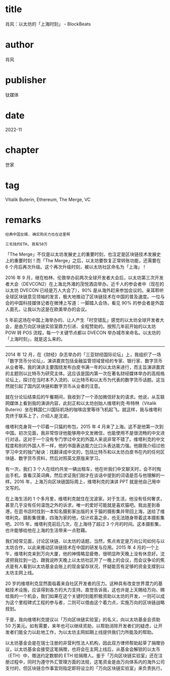 # title
肖风：以太坊的「上海时刻」 - BlockBeats

# author
肖风

# publisher
钛媒体

# date
2022-11

# chapter
世家

# tag
Vitalik Buterin, Ethereum, The Merge, VC

# remarks
`经典中国女婿. 确实购买力也在这里啊`

`三毛钱的ETH, 我有50万`

「The Merge」不仅是以太坊发展史上的重要时刻，也注定是区块链技术发展史上的重要时刻！而「The Merge」之后，以太坊要恢复正常转账功能，还需要在 6 个月后再次升级。这个再次升级时刻，被以太坊社区命名为「上海」！


2016 年 9 月，继在柏林、伦敦举办前两次全球开发者大会后，以太坊第三次开发者大会（DEVCON2）在上海北外滩的茂悦酒店举办。近千人的参会者中（现在的以太坊 DVECON 已经是万人大会了），90% 是从海外赶来参加会议的。亲耳聆听全球区块链意见领袖的发言，极大地推动了区块链技术在中国的普及速度。一位与会的中国科技媒体记者在微博上写道：一脚踏入会场，看见 90% 的参会者是外国人面孔，让我以为这是在欧美举办的会议。



5 年前这场在中国上海举办的、让人产生「时空错乱」感觉的以太坊全球开发者大会，是由万向区块链实验室鼎力引进、全程赞助的。按照几年前开始的以太坊 POW 转 POS 流程，每一个关键节点都以 DVECON 举办城市来命名。以太坊的「上海时刻」，就是这么来的。

---

2014 年 12 月，在《财经》杂志举办的「三亚财经国际论坛」上，我组织了一场「数字货币分论坛」，演讲嘉宾包括金融监管领域曾经的专家、银行家、数字货币从业者等。我的演讲主要围绕发布白皮书满一年的以太坊来进行，而主旨演讲嘉宾的主题则以比特币为研究主体。这应该是国内第一次在著名财经媒体举办的高规格论坛上，探讨在当时本不入流的、以比特币和以太币为代表的数字货币话题。这当然就引起了国内区块链和数字货币从业者的注意。



就在分论坛结束后的午餐期间，我收到了一个添加微信好友的请求。他说，从互联网媒体上看到我的演讲内容，此刻正和以太坊创始人维塔利克·布特林（Vitalik Buterin）坐在韩国仁川国际机场的咖啡店里等待飞机起飞。就这样，我与维塔利克终于联系上了，介绍人是沈波。


维塔利克身背一个印着一只猫的布包，2015 年 4 月来了上海。这不是他第一次到中国。初次见面，我非常惊讶他能够用中文发微信，也能使用不是很流畅的中文进行对话，这对于一个没有专门学过中文的外国人来说非常不错了。维塔利克的中文程度和别的外国人不一样，他的书面表达能力比口头表达能力强。他跟我介绍过他学习中文的独门秘诀：找翻译成中文的，包括比特币和以太坊白皮书在内的任何区块链、数字货币资料，然后对照英文原版来学习。



有一次，我们 3 个人在纽约共坐一辆出租车，他在听我们中文聊天时，会不时掏出手机，查看汉英词典，然后求证我们刚才在谈话中提到的词语是否与他理解的一样。2016 年，上海万向区块链国际周上，维塔利克的演讲 PPT 就是他自己用中文写的。



在上海生活的 1 个多月里，维塔利克就住在沈波家。对于生活，他没有任何奢求，甚至几乎没有任何温饱之外的诉求，唯一的爱好可能就是喜欢猫吧。我出差到香港，在逛书店时找到一本知名摄影家出版的关于猫的摄影集并带回上海，送给了维塔利克。摄影集很重，四海为家的他，估计欢喜之余，也无法随身带着这本摄影集吧。2015 年，维塔利克前后几次，在上海待了超过 3 个月的时间。这本摄影集，也许能够给他在上海的生活带来一点慰藉。



我们经常见面，讨论区块链、以太坊的话题，当然，焦点肯定是万向公司如何与以太坊合作，以此来推动区块链技术在中国的研发与应用。2015 年 4 月的一个上午，维塔利克来到万向大厦，他的神情略显疲倦，很明显昨天晚上没有休息好。沈波把我拉到一边，跟我说昨天晚上以太坊社区开了一晚上的会议，而会议争论的焦点是有人看到以太坊基金会账上的现金留存状况，怀疑能否有足够的资金支撑到以太坊主网上线。



20 岁的维塔利克显然面临着来自社区开发者的压力。这种具有改变世界潜力的基础技术设施，应该得到各方的大力支持。直觉告诉我，这也许是上天赐给万向、赐给我的一个机会，我们如果在这个关键时刻能积极资助以太坊的开发，一则可以成为这个里程碑式工程的参与者，二则可以借由这个着力点，实施万向的区块链战略规划。



于是，我向维塔利克提议以「万向区块链实验室」的名义，向以太坊基金会资助 50 万美元。如有需要，来年也可以继续资助，以帮助消除开发者们的疑虑，让开发者们能全力以赴地工作，为以太坊主网如期上线提供我们力所能及的帮助。



以太坊基金会是在瑞士注册的非营利性法人机构，因此双方律师帮助起草了捐赠协议，以太坊基金会接受这笔捐赠，也将会在主网上线后，从基金会解锁的以太币（ETH）中，赠送约定数额的 ETH 给捐赠人。鉴于「万向区块链实验室」还在注册过程中，同时为遵守外汇管理方面的法规，这笔资金是由万向体系内的海外公司支付的，但区块链合作事宜则指定即将设立的「万向区块链实验室」来负责执行。



